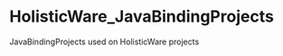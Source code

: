 HolisticWare_JavaBindingProjects
================================

JavaBindingProjects used on HolisticWare projects